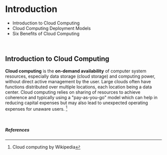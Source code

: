 # Introduction

- Introduction to Cloud Computing
- Cloud Computing Deployment Models
- Six Benefits of Cloud Computing

<br>


## Introduction to Cloud Computing
**Cloud computing** is the **on-demand availability** of computer system resources, especially data storage (cloud storage) and computing power, without direct active management by the user. Large clouds often have functions distributed over multiple locations, each location being a data center. Cloud computing relies on sharing of resources to achieve coherence and typically using a "pay-as-you-go" model which can help in reducing capital expenses but may also lead to unexpected operating expenses for unaware users. [^1]

<br>

##### References
[^1]: Cloud computing by Wikipedia

